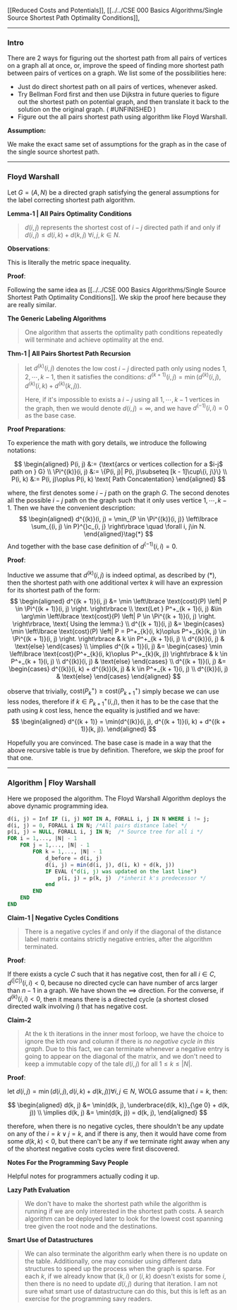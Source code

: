 [[Reduced Costs and Potentials]], [[../../CSE 000 Basics Algorithms/Single Source Shortest Path Optimality Conditions]], 

---
### **Intro**

There are 2 ways for figuring out the shortest path from all pairs of vertices on a graph all at once, or, improve the speed of finding more shortest path between pairs of vertices on a graph. We list some of the possibilities here: 

- Just do direct shortest path on all pairs of vertices, whenever asked. 
- Try Bellman Ford first and then use Dijkstra in future queries to figure out the shortest path on potential graph, and then translate it back to the solution on the original graph. ( #UNFINISHED )
- Figure out the all pairs shortest path using algorithm like Floyd Warshall. 

**Assumption:** 

We make the exact same set of assumptions for the graph as in the case of the single source shortest path. 

----
### **Floyd Warshall**
Let $G = (A, N)$ be a directed graph satisfying the general assumptions for the label correcting shortest path algorithm. 

**Lemma-1 | All Pairs Optimality Conditions**
>$d(i,j)$ represents the shortest cost of $i-j$ directed path if and only if $d(i, j) \le d(i, k) + d(k, j) \;\forall i, j, k \in N$. 

**Observations**: 

This is literally the metric space inequality. 

**Proof**: 

Following the same idea as [[../../CSE 000 Basics Algorithms/Single Source Shortest Path Optimality Conditions]]. We skip the proof here because they are really similar. 

**The Generic Labeling Algorithms**
> One algorithm that asserts the optimality path conditions repeatedly will terminate and achieve optimality at the end. 


**Thm-1 | All Pairs Shortest Path Recursion**
> let $d^{(k)}(i ,j)$ denotes the low cost $i-j$ directed path only using nodes $1, 2, \cdots, k - 1$, then it satisfies the conditions: 
> $d^{(k + 1)}(i, j) = \min(d^{(k)}(i, j), d^{(k)}(i, k) + d^{(k)}(k, j))$. 
> 
> Here, if it's impossible to exists a $i-j$ using all $1, \cdots, k - 1$ vertices in the graph, then we would denote $d(i, j) = \infty$, and we have $d^{(-1)}(i, i) = 0$ as the base case. 

**Proof Preparations**: 

To experience the math with gory details, we introduce the following notations: 

$$
\begin{aligned}
    P(i, j) &:= {\text{arcs or vertices collection for a $i-j$ path on } G}
    \\
    \Pi^{(k)}(i, j) &:= \{P(i, j)| P(i, j)\subseteq [k - 1]\cup\{i, j\}\}
    \\
    P(i, k) &:= P(i, j)\oplus P(i, k) \text{ Path Concatentation}
\end{aligned}
$$

where, the first denotes some $i-j$ path on the graph $G$. The second denotes all the possible $i-j$ path on the graph such that it only uses vertice $1, \cdots, k - 1$. Then we have the convenient description: 
$$
\begin{aligned}
    d^{(k)}(i, j) = \min_{P \in \Pi^{(k)}(i, j)} \left\lbrace
       \sum_{(i, j) \in P}^{}c_{i, j}
    \right\rbrace \quad \forall i, j\in N. 
\end{aligned}\tag{*}
$$
And together with the base case definition of $d^{(-1)}(i, i) = 0$. 

**Proof**: 

Inductive we assume that $d^{(k)}(i, j)$ is indeed optimal, as described by (*), then the shortest path with one additional vertex $k$ will have an expression for its shortest path of the form: 
$$
\begin{aligned}
    d^{(k + 1)}(i, j) &= \min 
    \left\lbrace
        \text{cost}(P)
        \left|
            P \in \Pi^{(k + 1)}(i, j) 
        \right.
    \right\rbrace
    \\
    \text{Let }
    P^+_{k + 1}(i, j) &\in \arg\min 
    \left\lbrace
        \text{cost}(P)
        \left|
            P \in \Pi^{(k + 1)}(i, j) 
        \right.
    \right\rbrace, \text{ Using the lemma:}
    \\
    d^{(k + 1)}(i, j) &= 
    \begin{cases}
        \min 
        \left\lbrace
            \text{cost}(P)
            \left|
                P = P^+_{k}(i, k)\oplus P^+_{k}(k, j) \in \Pi^{(k + 1)}(i, j) 
            \right.
        \right\rbrace  
        & 
        k \in P^+_{k + 1}(i, j)  
        \\
        d^{(k)}(i, j) & \text{else}
    \end{cases}
    \\
    \implies 
    d^{(k + 1)}(i, j) &= 
    \begin{cases}
        \min 
        \left\lbrace
            \text{cost}(P^+_{k}(i, k)\oplus P^+_{k}(k, j))
        \right\rbrace  
        & 
        k \in P^+_{k + 1}(i, j)  
        \\
        d^{(k)}(i, j) & \text{else}
    \end{cases}
    \\
    d^{(k + 1)}(i, j) &= 
    \begin{cases}
        d^{(k)}(i, k) + d^{(k)}(k, j)
        & 
        k \in P^+_{k + 1}(i, j)  
        \\
        d^{(k)}(i, j) & \text{else}
    \end{cases}
\end{aligned}
$$

observe that trivially, $\text{cost}(P^+_{k}) \ge \text{cost}(P^+_{k + 1})$ simply becase we can use less nodes, therefore if $k \in P^+_{k + 1}(i ,j)$, then it has to be the case that the path using $k$ cost less, hence the equality is justified and we have: 
$$
\begin{aligned}
    d^{(k + 1)} = \min(d^{(k)}(i, j), d^{(k + 1)}(i, k) + d^{(k + 1)}(k, j)). 
\end{aligned}
$$

Hopefully you are convinced. The base case is made in a way that the above recursive table is true by definition. Therefore, we skip the proof for that one. 

----
### **Algorithm | Floy Warshall**

Here we proposed the algorithm. The Floyd Warshall Algorithm deploys the above dynamic programming idea. 

```SQL
d(i, j) = Inf IF (i, j) NOT IN A, FORALL i, j IN N WHERE i != j;
d(i, j) = 0, FORALL i IN N; /*All pairs distance label */
p(i, j) = NULL, FORALL i, j IN N;  /* Source tree for all i */ 
FOR i = 1,..., |N| - 1
    FOR j = 1,..., |N| - 1
        FOR k = 1,..., |N| - 1
            d_before = d(i, j)
            d(i, j) = min(d(i, j), d(i, k) + d(k, j))
            IF EVAL ("d(i, j) was updated on the last line")
                p(i, j) = p(k, j)  /*inherit k's predecessor */
            end
        END
    END
END

```

**Claim-1 | Negative Cycles Conditions**
> There is a negative cycles if and only if the diagonal of the distance label matrix contains strictly negative entries, after the algorithm terminated. 

**Proof**: 

If there exists a cycle $C$ such that it has negative cost, then for all $i \in C$, $d^{(|C|)}(i, i) < 0$, because no directed cycle can have number of arcs larger than $n - 1$ in a graph. We have shown the $\implies$ direction. For the converse, if $d^{(k)}(i, i) < 0$, then it means there is a directed cycle (a shortest closed directed walk involving $i$) that has negative cost. 

**Claim-2**
> At the k th iterations in the inner most forloop, we have the choice to ignore the kth row and column if there is *no negative cycle in this graph*. Due to this fact, we can terminate whenever a negative entry is going to appear on the diagonal of the matrix, and we don't need to keep a immutable copy of the tale $d(i, j)$ for all $1 \le k \le |N|$. 

**Proof**:

let $d(i, j) = \min(d(i, j), d(i, k) + d(k, j))\forall i, j \in N$, WOLG assume that $i = k$, then: 

$$
\begin{aligned}
    d(k, j) &= \min(d(k, j), \underbrace{d(k, k)}_{\ge 0} + d(k, j))
    \\
    \implies d(k, j) &= \min(d(k, j)) = d(k, j), 
\end{aligned}
$$

therefore, when there is no negative cycles, there shouldn't be any update on any of the $i = k \vee j = k$, and if there is any, then it would have come from some $d(k, k) <0$, but there can't be any if we terminate right away when any of the shortest negative costs cycles were first discovered. 


**Notes For the Programming Savy People**

Helpful notes for programmers actually coding it up. 

**Lazy Path Evaluation**

> We don't have to make the shortest path while the algorithm is running if we are only interested in the shortest path costs. A search algorithm can be deployed later to look for the lowest cost spanning tree given the root node and the destinations. 

**Smart Use of Datastructures**
> We can also terminate the algorithm early when there is no update on the table. Additionally, one may consider using different data structures to speed up the process when the graph is sparse. For each $k$, if we already know that $(k, i)$ or $(i, k)$ doesn't exists for some $i$, then there is no need to update $d(i, j)$ during that iteration. I am not sure what smart use of datastructure can do this, but this is left as an exercise for the programming savy readers.

